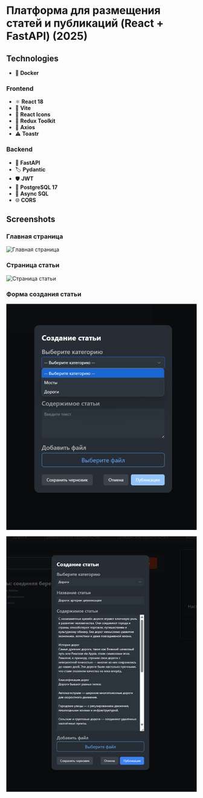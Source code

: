 # Платформа для размещения статей и публикаций (React + FastAPI) (2025)

## Technologies

- 🐳 **Docker**

### Frontend

- ⚛️ **React 18**
- 🚀 **Vite**
- 🎨 **React Icons**
- 🔄 **Redux Toolkit**
- 📡 **Axios**
- ⚠️ **Toastr**

### Backend

- 🐍 **FastAPI**
- 🏷️ **Pydantic**
- 🛡️ **JWT**
- 🐘 **PostgreSQL 17**
- 🚦 **Async SQL**
- 🌐 **CORS**

## Screenshots

### Главная страница

![Главная страница](./readme/capture1.bmp)

### Cтраница статьи

![Cтраница статьи](./readme/capture2.bmp)

### Форма создания статьи

![Форма создания статьи](./readme/capture3-1.bmp)

![Форма создания статьи](./readme/capture3-2.bmp)
